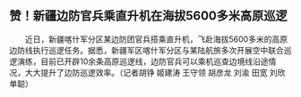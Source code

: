 ## 赞！新疆边防官兵乘直升机在海拔5600多米高原巡逻
　　近日，新疆喀什军分区某边防团官兵搭乘直升机，飞赴海拔5600多米的高原边防线执行巡逻任务。据悉，新疆军区喀什军分区与某陆航旅多次开展空中联合巡逻演练，目前已开辟10余条高原巡逻线，边防官兵可以乘机巡查边境线沿途情况，大大提升了边防巡逻效率。（记者胡铮 姬建涛 王守领 胡彦龙 刘渝 田宽 刘欣 单聪） 

